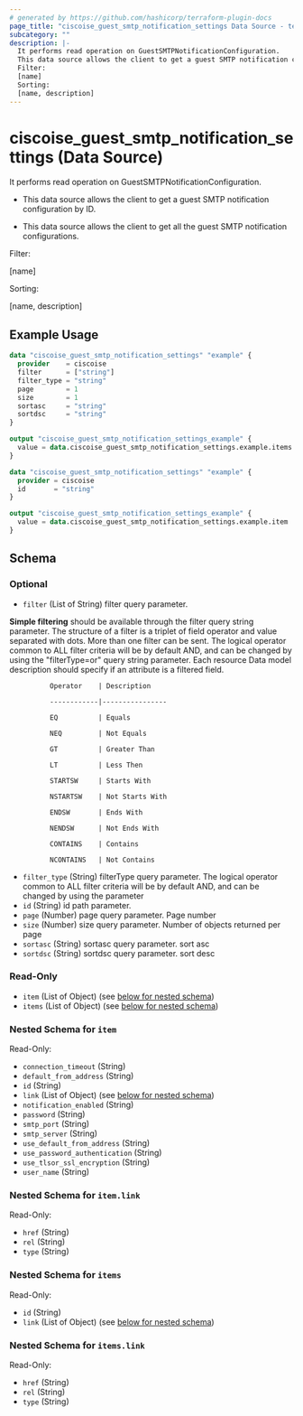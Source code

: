 ```yaml
---
# generated by https://github.com/hashicorp/terraform-plugin-docs
page_title: "ciscoise_guest_smtp_notification_settings Data Source - terraform-provider-ciscoise"
subcategory: ""
description: |-
  It performs read operation on GuestSMTPNotificationConfiguration.
  This data source allows the client to get a guest SMTP notification configuration by ID.This data source allows the client to get all the guest SMTP notification configurations.
  Filter:
  [name]
  Sorting:
  [name, description]
---
```


# ciscoise_guest_smtp_notification_settings (Data Source)

It performs read operation on GuestSMTPNotificationConfiguration.

- This data source allows the client to get a guest SMTP notification configuration by ID.

- This data source allows the client to get all the guest SMTP notification configurations.

Filter:

[name]

Sorting:

[name, description]

## Example Usage

```terraform
data "ciscoise_guest_smtp_notification_settings" "example" {
  provider    = ciscoise
  filter      = ["string"]
  filter_type = "string"
  page        = 1
  size        = 1
  sortasc     = "string"
  sortdsc     = "string"
}

output "ciscoise_guest_smtp_notification_settings_example" {
  value = data.ciscoise_guest_smtp_notification_settings.example.items
}

data "ciscoise_guest_smtp_notification_settings" "example" {
  provider = ciscoise
  id       = "string"
}

output "ciscoise_guest_smtp_notification_settings_example" {
  value = data.ciscoise_guest_smtp_notification_settings.example.item
}
```

<!-- schema generated by tfplugindocs -->
## Schema

### Optional

- `filter` (List of String) filter query parameter. 

**Simple filtering** should be available through the filter query string parameter. The structure of a filter is
a triplet of field operator and value separated with dots. More than one filter can be sent. The logical operator
common to ALL filter criteria will be by default AND, and can be changed by using the "filterType=or" query
string parameter. Each resource Data model description should specify if an attribute is a filtered field.



              Operator    | Description 

              ------------|----------------

              EQ          | Equals 

              NEQ         | Not Equals 

              GT          | Greater Than 

              LT          | Less Then 

              STARTSW     | Starts With 

              NSTARTSW    | Not Starts With 

              ENDSW       | Ends With 

              NENDSW      | Not Ends With 

              CONTAINS	  | Contains 

              NCONTAINS	  | Not Contains
- `filter_type` (String) filterType query parameter. The logical operator common to ALL filter criteria will be by default AND, and can be changed by using the parameter
- `id` (String) id path parameter.
- `page` (Number) page query parameter. Page number
- `size` (Number) size query parameter. Number of objects returned per page
- `sortasc` (String) sortasc query parameter. sort asc
- `sortdsc` (String) sortdsc query parameter. sort desc

### Read-Only

- `item` (List of Object) (see [below for nested schema](#nestedatt--item))
- `items` (List of Object) (see [below for nested schema](#nestedatt--items))

<a id="nestedatt--item"></a>
### Nested Schema for `item`

Read-Only:

- `connection_timeout` (String)
- `default_from_address` (String)
- `id` (String)
- `link` (List of Object) (see [below for nested schema](#nestedobjatt--item--link))
- `notification_enabled` (String)
- `password` (String)
- `smtp_port` (String)
- `smtp_server` (String)
- `use_default_from_address` (String)
- `use_password_authentication` (String)
- `use_tlsor_ssl_encryption` (String)
- `user_name` (String)

<a id="nestedobjatt--item--link"></a>
### Nested Schema for `item.link`

Read-Only:

- `href` (String)
- `rel` (String)
- `type` (String)



<a id="nestedatt--items"></a>
### Nested Schema for `items`

Read-Only:

- `id` (String)
- `link` (List of Object) (see [below for nested schema](#nestedobjatt--items--link))

<a id="nestedobjatt--items--link"></a>
### Nested Schema for `items.link`

Read-Only:

- `href` (String)
- `rel` (String)
- `type` (String)



